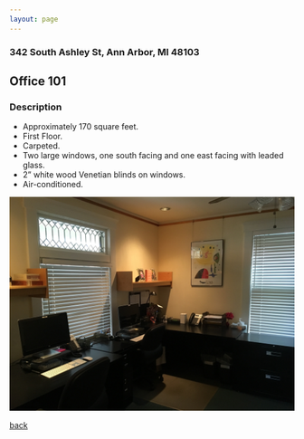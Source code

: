 ```yaml
---
layout: page
---
```


### 342 South Ashley St, Ann Arbor, MI  48103

## Office 101
### Description

* Approximately 170 square feet.
* First Floor.
* Carpeted.
* Two large windows, one south facing and one east facing with leaded glass.
* 2” white wood Venetian blinds on windows.
* Air-conditioned.

![](/assets/images/342offices/342office101pic1.jpg)

[back](/)
